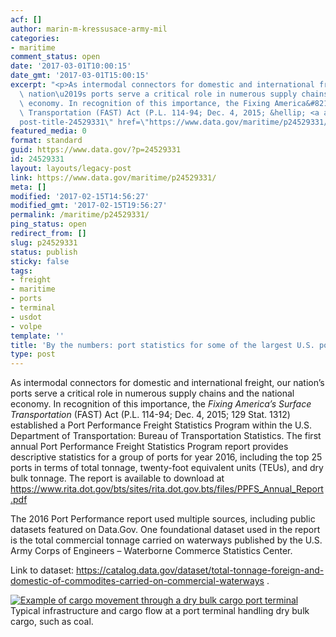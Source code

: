 ```yaml
---
acf: []
author: marin-m-kressusace-army-mil
categories:
- maritime
comment_status: open
date: '2017-03-01T10:00:15'
date_gmt: '2017-03-01T15:00:15'
excerpt: "<p>As intermodal connectors for domestic and international freight, our\
  \ nation\u2019s ports serve a critical role in numerous supply chains and the national\
  \ economy. In recognition of this importance, the Fixing America&#8217;s Surface\
  \ Transportation (FAST) Act (P.L. 114-94; Dec. 4, 2015; &hellip; <a aria-describedby=\"\
  post-title-24529331\" href=\"https://www.data.gov/maritime/p24529331/\">Continued</a></p>\n"
featured_media: 0
format: standard
guid: https://www.data.gov/?p=24529331
id: 24529331
layout: layouts/legacy-post
link: https://www.data.gov/maritime/p24529331/
meta: []
modified: '2017-02-15T14:56:27'
modified_gmt: '2017-02-15T19:56:27'
permalink: /maritime/p24529331/
ping_status: open
redirect_from: []
slug: p24529331
status: publish
sticky: false
tags:
- freight
- maritime
- ports
- terminal
- usdot
- volpe
template: ''
title: 'By the numbers: port statistics for some of the largest U.S. ports'
type: post
---
```

As intermodal connectors for domestic and international freight, our nation’s ports serve a critical role in numerous supply chains and the national economy. In recognition of this importance, the *Fixing America’s Surface Transportation* (FAST) Act (P.L. 114-94; Dec. 4, 2015; 129 Stat. 1312) established a Port Performance Freight Statistics Program within the U.S. Department of Transportation: Bureau of Transportation Statistics. The first annual Port Performance Freight Statistics Program report provides descriptive statistics for a group of ports for year 2016, including the top 25 ports in terms of total tonnage, twenty-foot equivalent units (TEUs), and dry bulk tonnage. The report is available to download at <https://www.rita.dot.gov/bts/sites/rita.dot.gov.bts/files/PPFS_Annual_Report.pdf>


The 2016 Port Performance report used multiple sources, including public datasets featured on Data.Gov. One foundational dataset used in the report is the total commercial tonnage carried on waterways published by the U.S. Army Corps of Engineers – Waterborne Commerce Statistics Center.


Link to dataset: <https://catalog.data.gov/dataset/total-tonnage-foreign-and-domestic-of-commodites-carried-on-commercial-waterways> .


[![Example of cargo movement through a dry bulk cargo port terminal](https://s3.amazonaws.com/bsp-ocsit-prod-east-appdata/datagov/wordpress/2017/02/PPFS_2016_dry-bulk.jpg)](https://s3.amazonaws.com/bsp-ocsit-prod-east-appdata/datagov/wordpress/2017/02/PPFS_2016_dry-bulk.jpg)            Typical infrastructure and cargo flow at a port terminal handling dry bulk cargo, such as coal.
